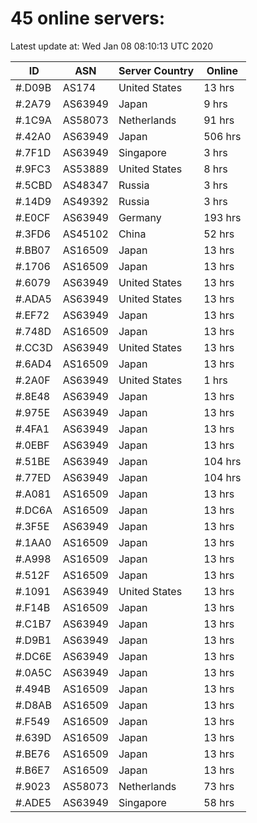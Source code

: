 # 45 online servers:

Latest update at: Wed Jan 08 08:10:13 UTC 2020

| ID | ASN | Server Country | Online |
| -- | --- | -------------- | ------ |
| #.D09B | AS174 | United States | 13 hrs |
| #.2A79 | AS63949 | Japan | 9 hrs |
| #.1C9A | AS58073 | Netherlands | 91 hrs |
| #.42A0 | AS63949 | Japan | 506 hrs |
| #.7F1D | AS63949 | Singapore | 3 hrs |
| #.9FC3 | AS53889 | United States | 8 hrs |
| #.5CBD | AS48347 | Russia | 3 hrs |
| #.14D9 | AS49392 | Russia | 3 hrs |
| #.E0CF | AS63949 | Germany | 193 hrs |
| #.3FD6 | AS45102 | China | 52 hrs |
| #.BB07 | AS16509 | Japan | 13 hrs |
| #.1706 | AS16509 | Japan | 13 hrs |
| #.6079 | AS63949 | United States | 13 hrs |
| #.ADA5 | AS63949 | United States | 13 hrs |
| #.EF72 | AS63949 | Japan | 13 hrs |
| #.748D | AS16509 | Japan | 13 hrs |
| #.CC3D | AS63949 | United States | 13 hrs |
| #.6AD4 | AS16509 | Japan | 13 hrs |
| #.2A0F | AS63949 | United States | 1 hrs |
| #.8E48 | AS63949 | Japan | 13 hrs |
| #.975E | AS63949 | Japan | 13 hrs |
| #.4FA1 | AS63949 | Japan | 13 hrs |
| #.0EBF | AS63949 | Japan | 13 hrs |
| #.51BE | AS63949 | Japan | 104 hrs |
| #.77ED | AS63949 | Japan | 104 hrs |
| #.A081 | AS16509 | Japan | 13 hrs |
| #.DC6A | AS16509 | Japan | 13 hrs |
| #.3F5E | AS63949 | Japan | 13 hrs |
| #.1AA0 | AS16509 | Japan | 13 hrs |
| #.A998 | AS16509 | Japan | 13 hrs |
| #.512F | AS16509 | Japan | 13 hrs |
| #.1091 | AS63949 | United States | 13 hrs |
| #.F14B | AS16509 | Japan | 13 hrs |
| #.C1B7 | AS63949 | Japan | 13 hrs |
| #.D9B1 | AS63949 | Japan | 13 hrs |
| #.DC6E | AS63949 | Japan | 13 hrs |
| #.0A5C | AS63949 | Japan | 13 hrs |
| #.494B | AS16509 | Japan | 13 hrs |
| #.D8AB | AS16509 | Japan | 13 hrs |
| #.F549 | AS16509 | Japan | 13 hrs |
| #.639D | AS16509 | Japan | 13 hrs |
| #.BE76 | AS16509 | Japan | 13 hrs |
| #.B6E7 | AS16509 | Japan | 13 hrs |
| #.9023 | AS58073 | Netherlands | 73 hrs |
| #.ADE5 | AS63949 | Singapore | 58 hrs |

